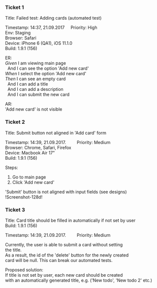 ### Ticket 1
Title: Failed test: Adding cards (automated test)

Timestamp: 14:37, 21.09.2017    
Priority: High   
Env: Staging  
Browser: Safari  
Device: iPhone 6 (QA1), iOS 11.1.0  
Build: 1.9.1 (156)  

ER:  
_Given_ I am viewing main page  
&nbsp;&nbsp;And I can see the option 'Add new card'  
*When* I select the option 'Add new card'  
*Then* I can see an empty card  
&nbsp;&nbsp;And I can add a title  
&nbsp;&nbsp;And I can add a description  
&nbsp;&nbsp;And I can submit the new card  

AR:  
'Add new card' is not visible



### Ticket 2    
Title: Submit button not aligned in 'Add card' form  

Timestamp: 14:39, 21.09.2017.         Priority: Medium  
Browser: Chrome, Safari, Firefox  
Device: Macbook Air 17"  
Build: 1.9.1 (156)  

Steps:  
1. Go to main page  
2. Click 'Add new card'  

'Submit' button is not aligned with input fields (see designs)  
!Screenshot-128d!  



### Ticket 3
Title: Card title should be filled in automatically if not set by user  
Build: 1.9.1 (156)  

Timestamp: 14:39, 21.09.2017.         Priority: Medium  

Currently, the user is able to submit a card without setting    
the title.  
As a result, the id of the 'delete' button for the newly created   
card will be null. This can break our automated tests.  

Proposed solution:  
If title is not set by user, each new card should be created  
with an automatically generated title, e.g. ('New todo', 'New todo 2' etc.)    
